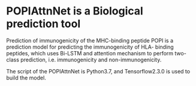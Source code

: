 # POPIAttnNet is a Biological prediction tool
Prediction of immunogenicity of the MHC-binding peptide
POPI is a prediction model for predicting the immunogenicity of HLA- binding peptides, which uses Bi-LSTM and attention mechanism to perform two-class prediction, i.e. immunogenicity and non-immunogenicity.

The script of the  POPIAttnNet is Python3.7, and Tensorflow2.3.0 is used to build the model.
